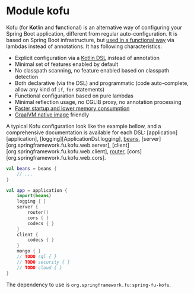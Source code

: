 # Module kofu

Kofu (for **Ko**tlin and **fu**nctional) is an alternative way of configuring your Spring Boot application,
different from regular auto-configuration. It is based on Spring Boot infrastructure, but
[used in a functional way](https://github.com/spring-projects/spring-fu/tree/master/fuconfigure)
via lambdas instead of annotations. It has following characteristics:

 * Explicit configuration via a [Kotlin DSL](https://dzone.com/articles/kotlin-dsl-from-theory-to-practice) instead of annotation
 * Minimal set of features enabled by default
 * No classpath scanning, no feature enabled based on classpath detection
 * Both declarative (via the DSL) and programmatic (code auto-complete, allow any kind of `if`, `for` statements)
 * Functional configuration based on pure lambdas
 * Minimal reflection usage, no CGLIB proxy, no annotation processing
 * [Faster startup and lower memory consumption](https://github.com/spring-projects/spring-fu/blob/master/kofu/benchmarks.adoc)
 * [GraalVM native image](https://github.com/oracle/graal/tree/master/substratevm) friendly

A typical Kofu configuration look like the example bellow, and a comprehensive documentation is available for each DSL: [application][application],
[logging][ApplicationDsl.logging],
[beans](https://docs.spring.io/spring-framework/docs/current/kdoc-api/spring-framework/org.springframework.context.support/beans.html),
[server][org.springframework.fu.kofu.web.server],
[client][org.springframework.fu.kofu.web.client],
[router](https://docs.spring.io/spring-framework/docs/current/kdoc-api/spring-framework/org.springframework.web.reactive.function.server/router.html),
[cors][org.springframework.fu.kofu.web.cors].

```kotlin
val beans = beans {
	// ...
}

val app = application {
	import(beans)
	logging { }
	server {
		router()
		cors { }
		codecs { }
	}
	client {
		codecs { }
	}
	mongo { }
	// TODO sql { }
	// TODO security { }
	// TODO cloud { }
}
```

The dependency to use is `org.springframework.fu:spring-fu-kofu`.

